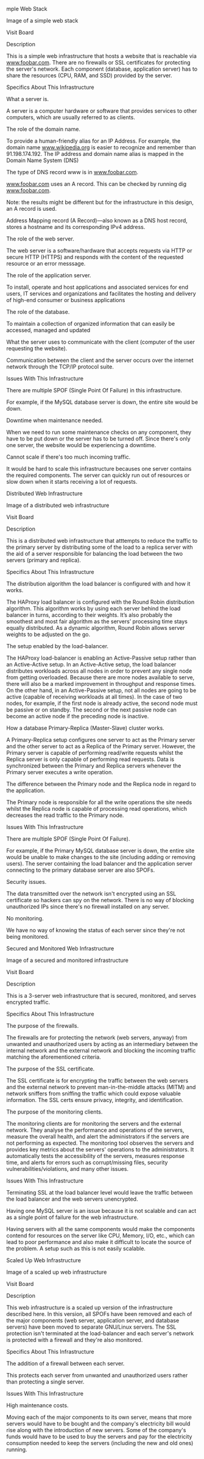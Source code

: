 mple Web Stack

Image of a simple web stack



Visit Board



Description

This is a simple web infrastructure that hosts a website that is reachable via www.foobar.com. There are no firewalls or SSL certificates for protecting the server's network. Each component (database, application server) has to share the resources (CPU, RAM, and SSD) provided by the server.



Specifics About This Infrastructure

What a server is.

A server is a computer hardware or software that provides services to other computers, which are usually referred to as clients.



The role of the domain name.

To provide a human-friendly alias for an IP Address. For example, the domain name www.wikipedia.org is easier to recognize and remember than 91.198.174.192. The IP address and domain name alias is mapped in the Domain Name System (DNS)



The type of DNS record www is in www.foobar.com.

www.foobar.com uses an A record. This can be checked by running dig www.foobar.com.

Note: the results might be different but for the infrastructure in this design, an A record is used.

Address Mapping record (A Record)—also known as a DNS host record, stores a hostname and its corresponding IPv4 address.



The role of the web server.

The web server is a software/hardware that accepts requests via HTTP or secure HTTP (HTTPS) and responds with the content of the requested resource or an error messsage.



The role of the application server.

To install, operate and host applications and associated services for end users, IT services and organizations and facilitates the hosting and delivery of high-end consumer or business applications



The role of the database.

To maintain a collection of organized information that can easily be accessed, managed and updated



What the server uses to communicate with the client (computer of the user requesting the website).

Communication between the client and the server occurs over the internet network through the TCP/IP protocol suite.



Issues With This Infrastructure

There are multiple SPOF (Single Point Of Failure) in this infrastructure.

For example, if the MySQL database server is down, the entire site would be down.



Downtime when maintenance needed.

When we need to run some maintenance checks on any component, they have to be put down or the server has to be turned off. Since there's only one server, the website would be experiencing a downtime.



Cannot scale if there's too much incoming traffic.

It would be hard to scale this infrastructure becauses one server contains the required components. The server can quickly run out of resources or slow down when it starts receiving a lot of requests.



Distributed Web Infrastructure

Image of a distributed web infrastructure



Visit Board



Description

This is a distributed web infrastructure that atttempts to reduce the traffic to the primary server by distributing some of the load to a replica server with the aid of a server responsible for balancing the load between the two servers (primary and replica).



Specifics About This Infrastructure

The distribution algorithm the load balancer is configured with and how it works.

The HAProxy load balancer is configured with the Round Robin distribution algorithm. This algorithm works by using each server behind the load balancer in turns, according to their weights. It’s also probably the smoothest and most fair algorithm as the servers’ processing time stays equally distributed. As a dynamic algorithm, Round Robin allows server weights to be adjusted on the go.

The setup enabled by the load-balancer.

The HAProxy load-balancer is enabling an Active-Passive setup rather than an Active-Active setup. In an Active-Active setup, the load balancer distributes workloads across all nodes in order to prevent any single node from getting overloaded. Because there are more nodes available to serve, there will also be a marked improvement in throughput and response times. On the other hand, in an Active-Passive setup, not all nodes are going to be active (capable of receiving workloads at all times). In the case of two nodes, for example, if the first node is already active, the second node must be passive or on standby. The second or the next passive node can become an active node if the preceding node is inactive.

How a database Primary-Replica (Master-Slave) cluster works.

A Primary-Replica setup configures one server to act as the Primary server and the other server to act as a Replica of the Primary server. However, the Primary server is capable of performing read/write requests whilst the Replica server is only capable of performing read requests. Data is synchronized between the Primary and Replica servers whenever the Primary server executes a write operation.

The difference between the Primary node and the Replica node in regard to the application.

The Primary node is responsible for all the write operations the site needs whilst the Replica node is capable of processing read operations, which decreases the read traffic to the Primary node.

Issues With This Infrastructure

There are multiple SPOF (Single Point Of Failure).

For example, if the Primary MySQL database server is down, the entire site would be unable to make changes to the site (including adding or removing users). The server containing the load balancer and the application server connecting to the primary database server are also SPOFs.

Security issues.

The data transmitted over the network isn't encrypted using an SSL certificate so hackers can spy on the network. There is no way of blocking unauthorized IPs since there's no firewall installed on any server.

No monitoring.

We have no way of knowing the status of each server since they're not being monitored.





Secured and Monitored Web Infrastructure

Image of a secured and monitored infrastructure



Visit Board



Description

This is a 3-server web infrastructure that is secured, monitored, and serves encrypted traffic.



Specifics About This Infrastructure

The purpose of the firewalls.

The firewalls are for protecting the network (web servers, anyway) from unwanted and unauthorized users by acting as an intermediary between the internal network and the external network and blocking the incoming traffic matching the aforementioned criteria.

The purpose of the SSL certificate.

The SSL certificate is for encrypting the traffic between the web servers and the external network to prevent man-in-the-middle attacks (MITM) and network sniffers from sniffing the traffic which could expose valuable information. The SSL certs ensure privacy, integrity, and identification.

The purpose of the monitoring clients.

The monitoring clients are for monitoring the servers and the external network. They analyse the performance and operations of the servers, measure the overall health, and alert the administrators if the servers are not performing as expected. The monitoring tool observes the servers and provides key metrics about the servers' operations to the administrators. It automatically tests the accessibility of the servers, measures response time, and alerts for errors such as corrupt/missing files, security vulnerabilities/violations, and many other issues.

Issues With This Infrastructure

Terminating SSL at the load balancer level would leave the traffic between the load balancer and the web servers unencrypted.

Having one MySQL server is an issue because it is not scalable and can act as a single point of failure for the web infrastructure.

Having servers with all the same components would make the components contend for resources on the server like CPU, Memory, I/O, etc., which can lead to poor performance and also make it difficult to locate the source of the problem. A setup such as this is not easily scalable.






Scaled Up Web Infrastructure

Image of a scaled up web infrastructure



Visit Board



Description

This web infrastructure is a scaled up version of the infrastructure described here. In this version, all SPOFs have been removed and each of the major components (web server, application server, and database servers) have been moved to separate GNU/Linux servers. The SSL protection isn't terminated at the load-balancer and each server's network is protected with a firewall and they're also monitored.



Specifics About This Infrastructure

The addition of a firewall between each server.

This protects each server from unwanted and unauthorized users rather than protecting a single server.

Issues With This Infrastructure

High maintenance costs.

Moving each of the major components to its own server, means that more servers would have to be bought and the company's electricity bill would rise along with the introduction of new servers. Some of the company's funds would have to be used to buy the servers and pay for the electricity consumption needed to keep the servers (including the new and old ones) running.